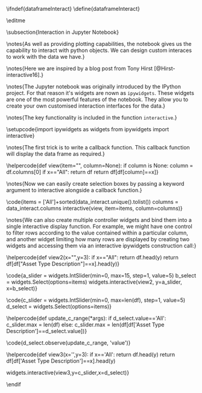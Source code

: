 \ifndef{dataframeInteract}
\define{dataframeInteract}

\editme

\subsection{Interaction in Jupyter Notebook}

\notes{As well as providing plotting capabilities, the notebook gives us the capability to interact with python objects. We can design custom interaces to work with the data we have.}

\notes{Here we are inspired by a blog post from Tony Hirst [@Hirst-interactive16].}

\notes{The Jupyter notebook was originally introduced by the IPython project. For that reason it's widgets are nown as `ipywidgets`. These widgets are one of the most powerful features of the notebook. They allow you to create your own customised interaction interfaces for the data.}

\notes{The key functionality is included in the function `interactive`.}

\setupcode{import ipywidgets as widgets
from ipywidgets import interactive}
 
\notes{The first trick is to write a callback function. This callback function will display the data frame as required.}

\helpercode{def view(item="", column=None):
	if column is None:
        column = df.columns[0]
    if x=="All": 
        return df
    return df[df[column]==x]}
 
\notes{Now we can easily create selection boxes by passing a keyword argument to interactive alongside a callback function.} 
 
\code{items = ['All']+sorted(data_interact.unique().tolist())
columns = data_interact.columns
interactive(view, item=items, column=columns)}

\notes{We can also create multiple controller widgets and bind them into a single interactive display function. For example, we might have one control to filter rows according to the value contained within a particular column, and another widget limiting how many rows are displayed by creating two widgets and accessing them via an interactive ipywidgets construction call:}

\helpercode{def view2(x="",y=3):
    if x=="All": 
	    return df.head(y)
    return df[df["Asset Type Description"]==x].head(y)}
 
\code{a_slider = widgets.IntSlider(min=0, max=15, step=1, value=5)
b_select = widgets.Select(options=items)
widgets.interactive(view2, y=a_slider, x=b_select)}

\code{c_slider = widgets.IntSlider(min=0, max=len(df), step=1, value=5)
d_select =  widgets.Select(options=items)}
 
\helpercode{def update_c_range(*args):
    if d_select.value=='All':
        c_slider.max = len(df)
    else:
        c_slider.max = len(df[df['Asset Type Description']==d_select.value])}
 
\code{d_select.observe(update_c_range, 'value')}
 
\helpercode{def view3(x='',y=3):
    if x=='All': return df.head(y)
    return df[df['Asset Type Description']==x].head(y)
 
widgets.interactive(view3,y=c_slider,x=d_select)}

\endif
